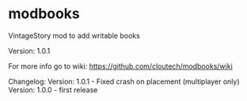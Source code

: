 # modbooks

VintageStory mod to add writable books

Version: 1.0.1

For more info go to wiki: https://github.com/cloutech/modbooks/wiki





Changelog:
Version: 1.0.1 - Fixed crash on placement (multiplayer only)
Version: 1.0.0 - first release
